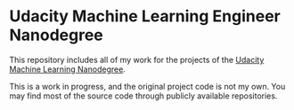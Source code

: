 # Udacity Machine Learning Engineer Nanodegree

This repository includes all of my work for the projects of the [Udacity Machine Learning Nanodegree](https://www.udacity.com/course/machine-learning-engineer-nanodegree--nd009).

This is a work in progress, and the original project code is not my own. You may find most of the source code through publicly available repositories. 




